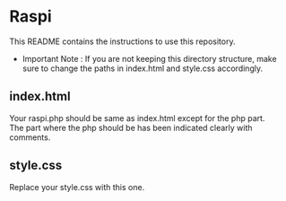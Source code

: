 # Raspi

This README contains the instructions to use this repository.

* Important Note : If you are not keeping this directory structure, make sure to change the paths in index.html and style.css accordingly.

## index.html

Your raspi.php should be same as index.html except for the php part.<br/>
The part where the php should be has been indicated clearly with comments.

## style.css

Replace your style.css with this one.